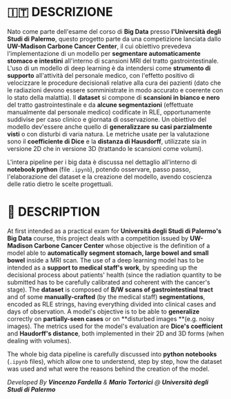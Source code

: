 # 🇮🇹 DESCRIZIONE

Nato come parte dell'esame del corso di **Big Data** presso **l'Università degli Studi di Palermo**, questo progetto parte da una competizione lanciata dallo **UW-Madison Carbone Cancer Center**, il cui obiettivo prevedeva l'implementazione di un modello per **segmentare automaticamente stomaco e intestini** all'interno di scansioni MRI del tratto gastrointestinale. 
L'uso di un modello di deep learning è da intendersi come **strumento di supporto** all'attività del personale medico, con l'effetto positivo di velocizzare le procedure decisionali relative alla cura dei pazienti (dato che le radiazioni devono essere somministrate in modo accurato e coerente con lo stato della malattia).
Il **dataset** si compone di **scansioni in bianco e nero** del tratto gastrointestinale e da **alcune segmentazioni** (effettuate manualmente dal personale medico) codificate in RLE, opportunamente suddivise per caso clinico e giornata di osservazione. Un obiettivo del modello dev'essere anche quello di **generalizzare su casi parzialmente visti** o con disturbi di varia natura.
Le metriche usate per la valutazione sono il **coefficiente di Dice** e la **distanza di Hausdorff**, utilizzate sia in versione 2D che in versione 3D (trattando le scansioni come volumi).

L'intera pipeline per i big data è discussa nel dettaglio all'interno di **notebook python** (file `.ipynb`), potendo osservare, passo passo, l'elaborazione del dataset e la creazione del modello, avendo coscienza delle ratio dietro le scelte progettuali.

# 🏴󠁧󠁢󠁥󠁮󠁧󠁿 DESCRIPTION

At first intended as a practical exam for **Università degli Studi di Palermo's Big Data** course, this project deals with a competition issued by **UW-Madison Carbone Cancer Center** whose objective is the definition of a model able to **automatically segment stomach, large bowel and small bowel** inside a MRI scan.
The use of a deep learning model has to be intended as a **support to medical staff's work**, by speeding up the decisional process about patients' health (since the radiation quantity to be submitted has to be carefully calibrated and coherent with the cancer's stage).
The **dataset** is composed of **B/W scans of gastrointestinal tract** and of some **manually-crafted** (by the medical staff) **segmentations**, encoded as RLE strings, having everything divided into clinical cases and days of observation. A model's objective is to be able to **generalize** correctly on **partially-seen cases** or on **disturbed images **(e.g. noisy images).
The metrics used for the model's evaluation are **Dice's coefficient** and **Haudorff's distance**, both implemented in their 2D and 3D forms (when dealing with volumes).

The whole big data pipeline is carefully discussed into **python notebooks** (`.ipynb` files), which allow one to understend, step by step, how the dataset was used and what were the reasons behind the creation of the model.

*Developed By **Vincenzo Fardella** & **Mario Tortorici** @ **Università degli Studi di Palermo***

